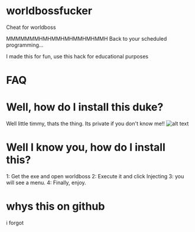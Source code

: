# worldbossfucker
Cheat for worldboss 



MMMMMMMHMHMMHMHMMHMHMMH
Back to your scheduled programming...


I made this for fun, use this hack for educational purposes

# FAQ
# Well, how do I install this duke?
Well little timmy, thats the thing. Its private if you don't know me!! ![alt text](https://i.kym-cdn.com/entries/icons/original/000/034/213/cover2.jpg)
# Well I know you, how do I install this?
1: Get the exe and open worldboss
2: Execute it and click Injecting
3: you will see a menu.
4: Finally, enjoy.
# whys this on github

i forgot
